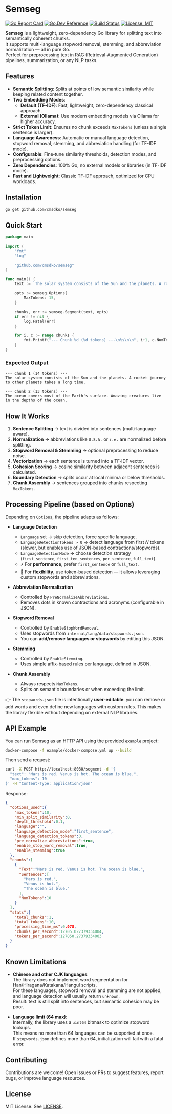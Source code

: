 # Semseg

[![Go Report Card](https://goreportcard.com/badge/github.com/cmsdko/semseg)](https://goreportcard.com/report/github.com/cmsdko/semseg)
[![Go.Dev Reference](https://img.shields.io/badge/go.dev-reference-blue?logo=go&logoColor=white)](https://pkg.go.dev/github.com/cmsdko/semseg)
[![Build Status](https://github.com/cmsdko/semseg/actions/workflows/go.yml/badge.svg)](https://github.com/cmsdko/semseg/actions/workflows/go.yml)
[![License: MIT](https://img.shields.io/badge/License-MIT-yellow.svg)](https://opensource.org/licenses/MIT)

**Semseg** is a lightweight, zero-dependency Go library for splitting text into semantically coherent chunks.  
It supports multi-language stopword removal, stemming, and abbreviation normalization — all in pure Go.  
Perfect for preprocessing text in RAG (Retrieval-Augmented Generation) pipelines, summarization, or any NLP tasks.

## Features

- **Semantic Splitting**: Splits at points of low semantic similarity while keeping related content together.
- **Two Embedding Modes**:
    - **Default (TF-IDF)**: Fast, lightweight, zero-dependency classical approach.
    - **External (Ollama)**: Use modern embedding models via Ollama for higher accuracy.
- **Strict Token Limit**: Ensures no chunk exceeds `MaxTokens` (unless a single sentence is larger).
- **Language Awareness**: Automatic or manual language detection, stopword removal, stemming, and abbreviation handling (for TF-IDF mode).
- **Configurable**: Fine‑tune similarity thresholds, detection modes, and preprocessing options.
- **Zero Dependencies**: 100% Go, no external models or libraries (in TF-IDF mode).
- **Fast and Lightweight**: Classic TF‑IDF approach, optimized for CPU workloads.

## Installation

```sh
go get github.com/cmsdko/semseg
```

## Quick Start

```go
package main

import (
	"fmt"
	"log"

	"github.com/cmsdko/semseg"
)

func main() {
	text := `The solar system consists of the Sun and the planets. A rocket journey to other planets takes a long time. The ocean covers most of the Earth's surface. Amazing creatures live in the depths of the ocean.`

	opts := semseg.Options{
		MaxTokens: 15,
	}

	chunks, err := semseg.Segment(text, opts)
	if err != nil {
		log.Fatal(err)
	}

	for i, c := range chunks {
		fmt.Printf("--- Chunk %d (%d tokens) ---\n%s\n\n", i+1, c.NumTokens, c.Text)
	}
}
```

### Expected Output

```
--- Chunk 1 (14 tokens) ---
The solar system consists of the Sun and the planets. A rocket journey to other planets takes a long time.

--- Chunk 2 (13 tokens) ---
The ocean covers most of the Earth's surface. Amazing creatures live in the depths of the ocean.
```

## How It Works

1. **Sentence Splitting** → text is divided into sentences (multi‑language aware).
2. **Normalization** → abbreviations like `U.S.A.` or `т.е.` are normalized before splitting.
3. **Stopword Removal & Stemming** → optional preprocessing to reduce noise.
4. **Vectorization** → each sentence is turned into a TF‑IDF vector.
5. **Cohesion Scoring** → cosine similarity between adjacent sentences is calculated.
6. **Boundary Detection** → splits occur at local minima or below thresholds.
7. **Chunk Assembly** → sentences grouped into chunks respecting `MaxTokens`.

## Processing Pipeline (based on Options)

Depending on `Options`, the pipeline adapts as follows:

- **Language Detection**
    - `Language` set → skip detection, force specific language.
    - `LanguageDetectionTokens > 0` → detect language from first *N* tokens (slower, but enables use of JSON-based contractions/stopwords).
    - `LanguageDetectionMode` → choose detection strategy (`first_sentence`, `first_ten_sentences`, `per_sentence`, `full_text`).
    - ⚡ For **performance**, prefer `first_sentence` or `full_text`.
    - 🧩 For **flexibility**, use token-based detection — it allows leveraging custom stopwords and abbreviations.

- **Abbreviation Normalization**
    - Controlled by `PreNormalizeAbbreviations`.
    - Removes dots in known contractions and acronyms (configurable in JSON).

- **Stopword Removal**
    - Controlled by `EnableStopWordRemoval`.
    - Uses stopwords from `internal/lang/data/stopwords.json`.
    - You can **add/remove languages or stopwords** by editing this JSON.

- **Stemming**
    - Controlled by `EnableStemming`.
    - Uses simple affix-based rules per language, defined in JSON.

- **Chunk Assembly**
    - Always respects `MaxTokens`.
    - Splits on semantic boundaries or when exceeding the limit.

👉 The `stopwords.json` file is intentionally **user-editable**: you can remove or add words and even define new languages with custom rules. This makes the library flexible without depending on external NLP libraries.

## API Example

You can run Semseg as an HTTP API using the provided `example` project:

```sh
docker-compose -f example/docker-compose.yml up --build
```

Then send a request:

```sh
curl -X POST http://localhost:8080/segment -d '{
  "text": "Mars is red. Venus is hot. The ocean is blue.",
  "max_tokens": 10
}' -H "Content-Type: application/json"
```

Response:

```json
{
  "options_used":{
    "max_tokens":10,
    "min_split_similarity":0,
    "depth_threshold":0.1,
    "language":"",
    "language_detection_mode":"first_sentence",
    "language_detection_tokens":0,
    "pre_normalize_abbreviations":true,
    "enable_stop_word_removal":true,
    "enable_stemming":true
  },
  "chunks":[
    {
      "Text":"Mars is red. Venus is hot. The ocean is blue.",
      "Sentences":[
        "Mars is red.",
        "Venus is hot.",
        "The ocean is blue."
      ],
      "NumTokens":10
    }
  ],
  "stats":{
    "total_chunks":1,
    "total_tokens":10,
    "processing_time_ms":0.078,
    "chunks_per_second":12705.027379334004,
    "tokens_per_second":127050.27379334003
  }
}
```
## Known Limitations

- **Chinese and other CJK languages**:  
  The library does not implement word segmentation for Han/Hiragana/Katakana/Hangul scripts.  
  For these languages, stopword removal and stemming are not applied, and language detection will usually return `unknown`.  
  Result: text is still split into sentences, but semantic cohesion may be poor.

- **Language limit (64 max)**:  
  Internally, the library uses a `uint64` bitmask to optimize stopword lookups.  
  This means no more than 64 languages can be supported at once.  
  If `stopwords.json` defines more than 64, initialization will fail with a fatal error.

## Contributing

Contributions are welcome! Open issues or PRs to suggest features, report bugs, or improve language resources.

## License

MIT License. See [LICENSE](LICENSE).
